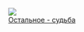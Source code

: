 ![](/books/sf_action/Михаил%20Глебович%20Успенский/Остальное%20-%20судьба.jpg)  
[Остальное - судьба](/books/sf_action/Михаил%20Глебович%20Успенский/Остальное%20-%20судьба)